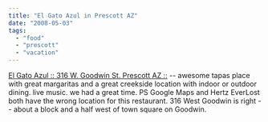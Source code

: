 ```yaml
---
title: "El Gato Azul in Prescott AZ"
date: "2008-05-03"
tags: 
  - "food"
  - "prescott"
  - "vacation"
---
```


[El Gato Azul :: 316 W. Goodwin St. Prescott AZ ::](http://www.fourcornersrestaurants.com/El%20Gato%20Azul/El%20Gato%20Azul%20Homepage.html) -- awesome tapas place with great margaritas and a great creekside location with indoor or outdoor dining. live music. we had a great time. PS Google Maps and Hertz EverLost both have the wrong location for this restaurant. 316 West Goodwin is right -- about a block and a half west of town square on Goodwin.
